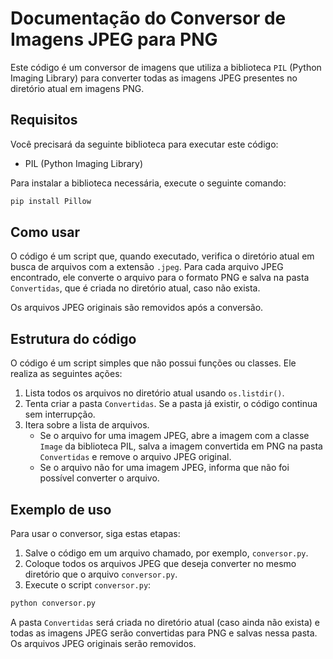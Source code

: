 # Documentação do Conversor de Imagens JPEG para PNG

Este código é um conversor de imagens que utiliza a biblioteca `PIL` (Python Imaging Library) para converter todas as imagens JPEG presentes no diretório atual em imagens PNG.

## Requisitos

Você precisará da seguinte biblioteca para executar este código:

- PIL (Python Imaging Library)

Para instalar a biblioteca necessária, execute o seguinte comando:

```sh
pip install Pillow
```

## Como usar

O código é um script que, quando executado, verifica o diretório atual em busca de arquivos com a extensão `.jpeg`. Para cada arquivo JPEG encontrado, ele converte o arquivo para o formato PNG e salva na pasta `Convertidas`, que é criada no diretório atual, caso não exista.

Os arquivos JPEG originais são removidos após a conversão.

## Estrutura do código

O código é um script simples que não possui funções ou classes. Ele realiza as seguintes ações:

1. Lista todos os arquivos no diretório atual usando `os.listdir()`.
2. Tenta criar a pasta `Convertidas`. Se a pasta já existir, o código continua sem interrupção.
3. Itera sobre a lista de arquivos.
   - Se o arquivo for uma imagem JPEG, abre a imagem com a classe `Image` da biblioteca PIL, salva a imagem convertida em PNG na pasta `Convertidas` e remove o arquivo JPEG original.
   - Se o arquivo não for uma imagem JPEG, informa que não foi possível converter o arquivo.

## Exemplo de uso

Para usar o conversor, siga estas etapas:

1. Salve o código em um arquivo chamado, por exemplo, `conversor.py`.
2. Coloque todos os arquivos JPEG que deseja converter no mesmo diretório que o arquivo `conversor.py`.
3. Execute o script `conversor.py`:

```sh
python conversor.py
```

A pasta `Convertidas` será criada no diretório atual (caso ainda não exista) e todas as imagens JPEG serão convertidas para PNG e salvas nessa pasta. Os arquivos JPEG originais serão removidos.
